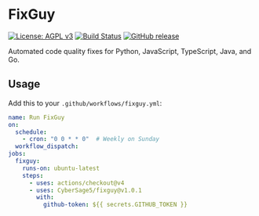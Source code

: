 # FixGuy

[![License: AGPL v3](https://img.shields.io/badge/License-AGPL_v3-blue.svg)](LICENSE)
[![Build Status](https://github.com/CyberSage5/fixguy/actions/workflows/fixguy.yml/badge.svg)](https://github.com/CyberSage5/fixguy/actions/workflows/fixguy.yml)
[![GitHub release](https://img.shields.io/github/release/CyberSage5/fixguy.svg)](https://github.com/CyberSage5/fixguy/releases)

Automated code quality fixes for Python, JavaScript, TypeScript, Java, and Go.

## Usage

Add this to your `.github/workflows/fixguy.yml`:
```yaml
name: Run FixGuy
on:
  schedule:
    - cron: "0 0 * * 0"  # Weekly on Sunday
  workflow_dispatch:
jobs:
  fixguy:
    runs-on: ubuntu-latest
    steps:
      - uses: actions/checkout@v4
      - uses: CyberSage5/fixguy@v1.0.1
        with:
          github-token: ${{ secrets.GITHUB_TOKEN }}
